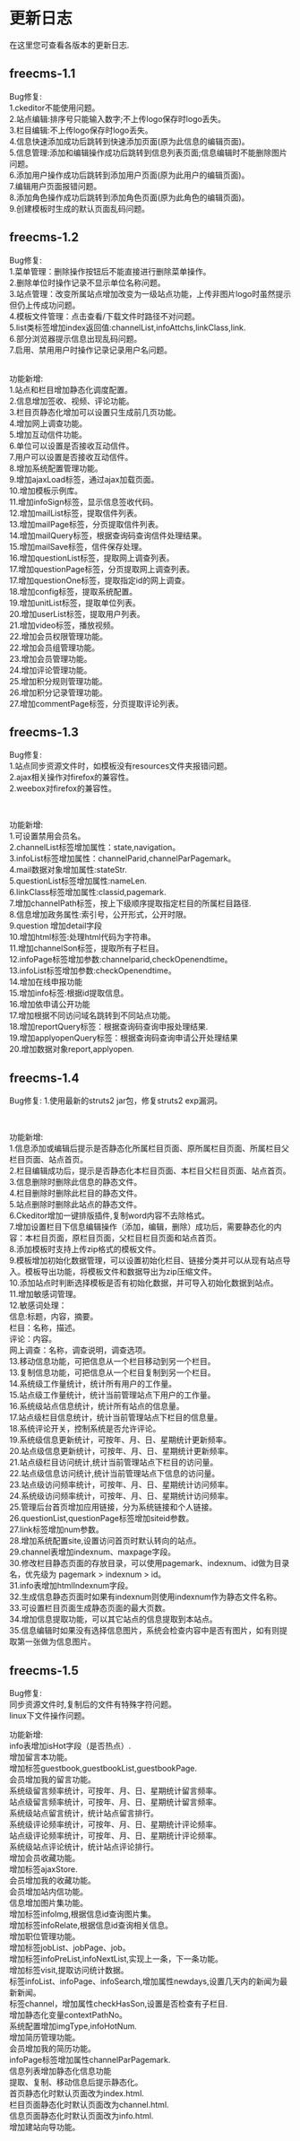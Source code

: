 # 更新日志 #

在这里您可查看各版本的更新日志.


## freecms-1.1 ##

Bug修复:<br />
1.ckeditor不能使用问题。<br />
2.站点编辑:排序号只能输入数字;不上传logo保存时logo丢失。<br />
3.栏目编辑:不上传logo保存时logo丢失。<br />
4.信息快速添加成功后跳转到快速添加页面(原为此信息的编辑页面)。<br />
5.信息管理:添加和编辑操作成功后跳转到信息列表页面;信息编辑时不能删除图片问题。<br />
6.添加用户操作成功后跳转到添加用户页面(原为此用户的编辑页面)。<br />
7.编辑用户页面报错问题。<br />
8.添加角色操作成功后跳转到添加角色页面(原为此角色的编辑页面)。<br />
9.创建模板时生成的默认页面乱码问题。<br />

## freecms-1.2 ##

Bug修复:<br />
1.菜单管理：删除操作按钮后不能直接进行删除菜单操作。<br />
2.删除单位时操作记录不显示单位名称问题。<br />
3.站点管理：改变所属站点增加改变为一级站点功能，上传非图片logo时虽然提示但仍上传成功问题。<br />
4.模板文件管理：点击查看/下载文件时路径不对问题。<br />
5.list类标签增加index返回值:channelList,infoAttchs,linkClass,link.<br />
6.部分浏览器提示信息出现乱码问题。<br />
7.启用、禁用用户时操作记录记录用户名问题。<br />


<br />
功能新增:<br />
1.站点和栏目增加静态化调度配置。<br />
2.信息增加签收、视频、评论功能。<br />
3.栏目页静态化增加可以设置只生成前几页功能。<br />
4.增加网上调查功能。<br />
5.增加互动信件功能。<br />
6.单位可以设置是否接收互动信件。<br />
7.用户可以设置是否接收互动信件。<br />
8.增加系统配置管理功能。<br />
9.增加ajaxLoad标签，通过ajax加载页面。<br />
10.增加模板示例库。<br />
11.增加infoSign标签，显示信息签收代码。<br />
12.增加mailList标签，提取信件列表。<br />
13.增加mailPage标签，分页提取信件列表。<br />
14.增加mailQuery标签，根据查询码查询信件处理结果。<br />
15.增加mailSave标签，信件保存处理。<br />
16.增加questionList标签，提取网上调查列表。<br />
17.增加questionPage标签，分页提取网上调查列表。<br />
17.增加questionOne标签，提取指定id的网上调查。<br />
18.增加config标签，提取系统配置。<br />
19.增加unitList标签，提取单位列表。<br />
20.增加userList标签，提取用户列表。<br />
21.增加video标签，播放视频。<br />
22.增加会员权限管理功能。<br />
22.增加会员组管理功能。<br />
23.增加会员管理功能。<br />
24.增加评论管理功能。<br />
25.增加积分规则管理功能。<br />
26.增加积分记录管理功能。<br />
27.增加commentPage标签，分页提取评论列表。<br />


## freecms-1.3 ##

Bug修复:<br />
1.站点同步资源文件时，如模板没有resources文件夹报错问题。<br />
2.ajax相关操作对firefox的兼容性。<br />
2.weebox对firefox的兼容性。<br />


<br />

功能新增:<br />
1.可设置禁用会员名。<br />
2.channelList标签增加属性：state,navigation。<br />
3.infoList标签增加属性：channelParid,channelParPagemark。<br />
4.mail数据对象增加属性:stateStr.<br />
5.questionList标签增加属性:nameLen.<br />
6.linkClass标签增加属性:classid,pagemark.<br />
7.增加channelPath标签，按上下级顺序提取指定栏目的所属栏目路径.<br />
8.信息增加政务属性:索引号，公开形式，公开时限。<br />
9.question 增加detail字段<br />
10.增加html标签:处理html代码为字符串。<br />
11.增加channelSon标签，提取所有子栏目。<br />
12.infoPage标签增加参数:channelparid,checkOpenendtime。<br />
13.infoList标签增加参数:checkOpenendtime。<br />
14.增加在线申报功能<br />
15.增加info标签:根据id提取信息。<br />
16.增加依申请公开功能<br />
17.增加根据不同访问域名跳转到不同站点功能。<br />
18.增加reportQuery标签：根据查询码查询申报处理结果.<br />
19.增加applyopenQuery标签：根据查询码查询申请公开处理结果<br />
20.增加数据对象report,applyopen.<br />


## freecms-1.4 ##

Bug修复:
1.使用最新的struts2 jar包，修复struts2 exp漏洞。<br />


<br />

功能新增:<br />
1.信息添加或编辑后提示是否静态化所属栏目页面、原所属栏目页面、所属栏目父栏目页面、站点首页。<br />
2.栏目编辑成功后，提示是否静态化本栏目页面、本栏目父栏目页面、站点首页。<br />
3.信息删除时删除此信息的静态文件。<br />
4.栏目删除时删除此栏目的静态文件。<br />
5.站点删除时删除此站点的静态文件。<br />
6.Ckeditor增加一键排版插件,复制word内容不去除格式。<br />
7.增加设置栏目下信息编辑操作（添加，编辑，删除）成功后，需要静态化的内容：本栏目页面，原栏目页面，父栏目栏目页面和站点首页。<br />
8.添加模板时支持上传zip格式的模板文件。<br />
9.模板增加初始化数据管理，可以设置初始化栏目、链接分类并可以从现有站点导入。模板导出功能，将模板文件和数据导出为zip压缩文件。<br />
10.添加站点时判断选择模板是否有初始化数据，并可导入初始化数据到站点。<br />
11.增加敏感词管理。<br />
12.敏感词处理：<br />
信息:标题，内容，摘要。<br />
栏目：名称，描述。<br />
评论：内容。<br />
网上调查：名称，调查说明，调查选项。<br />
13.移动信息功能，可把信息从一个栏目移动到另一个栏目。<br />
13.复制信息功能，可把信息从一个栏目复制到另一个栏目。<br />
14.系统级工作量统计，统计所有用户的工作量。<br />
15.站点级工作量统计，统计当前管理站点下用户的工作量。<br />
16.系统级站点信息统计，统计所有站点的信息量。<br />
17.站点级栏目信息统计，统计当前管理站点下栏目的信息量。<br />
18.系统评论开关，控制系统是否允许评论。<br />
19.系统级信息更新统计，可按年、月、日、星期统计更新频率。<br />
20.站点级信息更新统计，可按年、月、日、星期统计更新频率。<br />
21.站点级栏目访问统计,统计当前管理站点下栏目的访问量。<br />
22.站点级信息访问统计,统计当前管理站点下信息的访问量。<br />
23.站点级访问频率统计，可按年、月、日、星期统计访问频率。<br />
24.系统级访问频率统计，可按年、月、日、星期统计访问频率。<br />
25.管理后台首页增加应用链接，分为系统链接和个人链接。<br />
26.questionList,questionPage标签增加siteid参数。<br />
27.link标签增加num参数。<br />
28.增加系统配置site,设置访问首页时默认转向的站点。<br />
29.channel表增加indexnum、maxpage字段。<br />
30.修改栏目静态页面的存放目录，可以使用pagemark、indexnum、id做为目录名，优先级为 pagemark > indexnum > id。<br />
31.info表增加htmlIndexnum字段。<br />
32.生成信息静态页面时如果有indexnum则使用indexnum作为静态文件名称。<br />
33.可设置栏目页面生成静态页面的最大页数。<br />
34.增加信息提取功能，可以其它站点的信息提取到本站点。<br />
35.信息编辑时如果没有选择信息图片，系统会检查内容中是否有图片，如有则提取第一张做为信息图片。<br />



## freecms-1.5 ##


Bug修复:<br />
同步资源文件时,复制后的文件有特殊字符问题。<br />
linux下文件操作问题。<br />



功能新增:<br />
info表增加isHot字段（是否热点）.<br />
增加留言本功能。<br />
增加标签guestbook,guestbookList,guestbookPage.<br />
会员增加我的留言功能。<br />
系统级留言频率统计，可按年、月、日、星期统计留言频率。<br />
站点级留言频率统计，可按年、月、日、星期统计留言频率。<br />
系统级站点留言统计，统计站点留言排行。<br />
系统级评论频率统计，可按年、月、日、星期统计评论频率。<br />
站点级评论频率统计，可按年、月、日、星期统计评论频率。<br />
系统级站点评论统计，统计站点评论排行。<br />
增加会员收藏功能。<br />
增加标签ajaxStore.<br />
会员增加我的收藏功能。<br />
会员增加站内信功能。<br />
信息增加图片集功能。<br />
增加标签infoImg,根据信息id查询图片集。<br />
增加标签infoRelate,根据信息id查询相关信息。<br />
增加职位管理功能。<br />
增加标签jobList、jobPage、job。<br />
增加标签infoPreList,infoNextList,实现上一条，下一条功能。<br />
增加标签visit,提取访问统计数据。<br />
标签infoList、infoPage、infoSearch,增加属性newdays,设置几天内的新闻为最新新闻。<br />
标签channel，增加属性checkHasSon,设置是否检查有子栏目.<br />
增加静态化变量contextPathNo。<br />
系统配置增加imgType,infoHotNum.<br />
增加简历管理功能。<br />
会员增加我的简历功能。<br />
infoPage标签增加属性channelParPagemark.<br />
信息列表增加静态化信息功能<br />
提取、复制、移动信息后提示静态化。<br />
首页静态化时默认页面改为index.html.<br />
栏目页面静态化时默认页面改为channel.html.<br />
信息页面静态化时默认页面改为info.html.<br />
增加建站向导功能。<br />